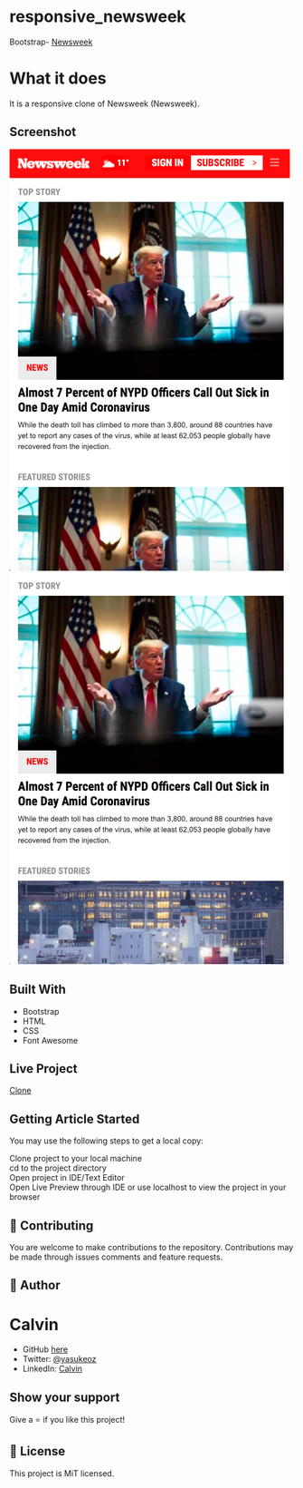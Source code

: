 # responsive_newsweek


Bootstrap- [Newsweek](https://newsweek.com/)  
  
# What it does  
  
It is a responsive clone of Newsweek (Newsweek).
  
## Screenshot

![screenshot](./images/screenshotFour.png)
![screenshot](./images/screenshotFive.png)

## Built With  
  
- Bootstrap
- HTML
- CSS
- Font Awesome

  
## Live Project  

[Clone](https://amazing-colden-99bae9.netlify.com/)  




## Getting Article Started  
You may use the following steps to get a local copy:
  
Clone project to your local machine  
cd to the project directory  
Open project in IDE/Text Editor  
Open Live Preview through IDE or use localhost to view the project in your browser  
  
## 🤝 Contributing
You are welcome to make contributions to the repository. Contributions may be made through issues comments and feature requests.


## 👤 Author

# Calvin
- GitHub [here](https://github.com/calvinoea/)
- Twitter: [@yasukeoz](https://twitter.com/yasukeoz)
- LinkedIn: [Calvin](https://www.linkedin.com/in/calvin-ebun-amu-9b200017a/)

## Show your support  
Give a ⭐️ if you like this project!

## 📝 License  
This project is MiT licensed.





